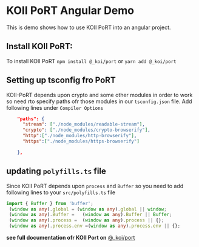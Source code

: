 # KOII PoRT Angular Demo

This is demo shows how to use KOII PoRT into an angular project. 

## Install KOII PoRT:

To install KOII PoRT 
`npm install @_koi/port`
or
`yarn add @_koi/port`

## Setting up tsconfig fro PoRT

KOII-PoRT depends upon crypto  and some other modules in order to work so need rto specify paths ofr those modules in our `tsconfig.json` file. Add following lines under `Compiler Options`

```json
    "paths": {
      "stream": ["./node_modules/readable-stream"],
      "crypto": ["./node_modules/crypto-browserify"],
      "http":["./node_modules/http-browserify"],
      "https":["./node_modules/https-browserify"]

    },
```

## updating `polyfills.ts` file

Since KOII PoRT depends upon `process` and `Buffer` so you need to add following lines to your `src/polyfills.ts` file

```ts
import { Buffer } from 'buffer';
 (window as any).global = (window as any).global || window;
 (window as any).Buffer =   (window as any).Buffer || Buffer;
 (window as any).process =  (window as any).process || {};
 (window as any).process.env =(window as any).process.env || {};
```

**see full documentation ofr KOII Port on** [@_koi/port](https://github.com/koii-network/koi-PoRT)

